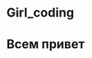 # Girl_coding
<!DOCTYPE>
<html lang="en">
<head>
	<meta charset="UTF-8">
	<title>Делаем сайт</title>
</head>
<body>
	<h1>Всем привет</h1>
</body>
</html>